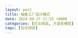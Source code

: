 ```yaml
---
layout: post
title: 抽象工厂设计模式
date: 2024-08-27 21:55 +0800
categories: [论文阅读, 大语言模型]
tags: [论文阅读]
---
```


